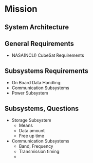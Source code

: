 Mission
==

## System Architecture

## General Requirements

- NASA(NCLI) CubeSat Requirements

## Subsystems Requirements

- On Board Data Handling
- Communication Subsystems
- Power Subsystem

## Subsystems, Questions

- Storage Subsystem
  - Means
  - Data amount
  - Free up time
- Communication Subsystems
  - Band, Frequency
  - Transmission timing
  - 
